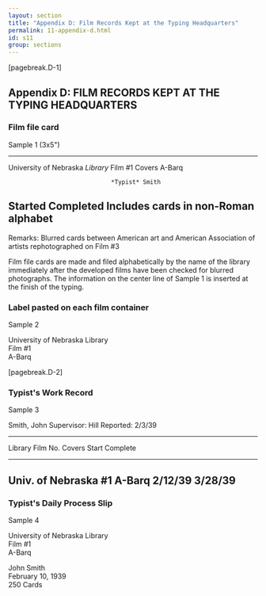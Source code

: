 ```yaml
---
layout: section
title: "Appendix D: Film Records Kept at the Typing Headquarters"
permalink: 11-appendix-d.html
id: s11
group: sections
---
```


[pagebreak.D-1]

## Appendix D: FILM RECORDS KEPT AT THE TYPING HEADQUARTERS

### Film file card

Sample 1 (3x5")

<div class="box" markdown="1">

-------------------------------- ----------------------------------------
University of Nebraska *Library* Film #1 Covers A-Barq

                                 *Typist* Smith

Started Completed                Includes cards in non-Roman alphabet
-------------------------------------------------------------------------

Remarks: Blurred cards between American art and American Association of artists rephotographed on Film #3

</div>

Film file cards are made and filed alphabetically by the name
of the library immediately after the developed films have been checked for
blurred photographs. The information on the center line of Sample 1 is inserted at the finish of the typing.

### Label pasted on each film container

Sample 2

University of Nebraska Library  
Film #1  
A-Barq  

[pagebreak.D-2]

### Typist's Work Record

Sample 3

<div class="box" markdown="1">

Smith, John Supervisor: Hill
Reported: 2/3/39

--------------------------------------------------
Library           Film No. Covers Start   Complete
----------------- -------- ------ ------- --------
Univ. of Nebraska #1       A-Barq 2/12/39 3/28/39
--------------------------------------------------

</div>

### Typist's Daily Process Slip

Sample 4

<div class="box" markdown="1">

University of Nebraska Library  
Film #1  
A-Barq

John Smith  
February 10, 1939  
250 Cards

</div>

